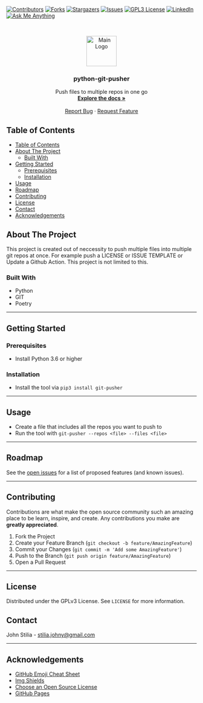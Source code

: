 [![Contributors][contributors-shield]][contributors-url]
[![Forks][forks-shield]][forks-url]
[![Stargazers][stars-shield]][stars-url]
[![Issues][issues-shield]][issues-url]
[![GPL3 License][license-shield]][license-url]
[![LinkedIn][linkedin-shield]][linkedin-url]
[![Ask Me Anything][ask-me-anything]][personal-page]

<!-- PROJECT LOGO -->
<br />
<p align="center">
  <a href="https://github.com/stiliajohny/python-git-pusher">
    <img src="https://raw.githubusercontent.com/stiliajohny/python-git-pusher/master/.assets/logo.png" alt="Main Logo" width="80" height="80">
  </a>

  <h3 align="center">python-git-pusher</h3>

  <p align="center">
    Push files to multiple repos in one go
    <br />
    <a href="./README.md"><strong>Explore the docs »</strong></a>
    <br />
    <br />
    <a href="https://github.com/stiliajohny/python-git-pusher/issues/new?labels=i%3A+bug&template=1-bug-report.md">Report Bug</a>
    ·
    <a href="https://github.com/stiliajohny/python-git-pusher/issues/new?labels=i%3A+enhancement&template=2-feature-request.md">Request Feature</a>
  </p>
</p>

<!-- TABLE OF CONTENTS -->

## Table of Contents

- [Table of Contents](#table-of-contents)
- [About The Project](#about-the-project)
  - [Built With](#built-with)
- [Getting Started](#getting-started)
  - [Prerequisites](#prerequisites)
  - [Installation](#installation)
- [Usage](#usage)
- [Roadmap](#roadmap)
- [Contributing](#contributing)
- [License](#license)
- [Contact](#contact)
- [Acknowledgements](#acknowledgements)

<!-- ABOUT THE PROJECT -->

## About The Project

This project is created out of neccessity to push multiple files into multiple git repos at once.
For example push a LICENSE or ISSUE TEMPLATE or Update a Github Action. This project is not limited to this.

### Built With

- Python
- GIT
- Poetry

---

<!-- GETTING STARTED -->

## Getting Started

### Prerequisites

- Install Python 3.6 or higher

### Installation

- Install the tool via `pip3 install git-pusher`

---

<!-- USAGE EXAMPLES -->

## Usage

- Create a file that includes all the repos you want to push to
- Run the tool with `git-pusher --repos <file> --files <file>`

---

<!-- ROADMAP -->

## Roadmap

See the [open issues](https://github.com/stiliajohny/python-git-pusher/issues) for a list of proposed features (and known issues).

---

<!-- CONTRIBUTING -->

## Contributing

Contributions are what make the open source community such an amazing place to be learn, inspire, and create. Any contributions you make are **greatly appreciated**.

1. Fork the Project
2. Create your Feature Branch (`git checkout -b feature/AmazingFeature`)
3. Commit your Changes (`git commit -m 'Add some AmazingFeature'`)
4. Push to the Branch (`git push origin feature/AmazingFeature`)
5. Open a Pull Request

---

<!-- LICENSE -->

## License

Distributed under the GPLv3 License. See `LICENSE` for more information.

<!-- CONTACT -->

## Contact

John Stilia - stilia.johny@gmail.com

<!--
Project Link: [https://github.com/your_username/repo_name](https://github.com/your_username/repo_name)
-->

---

<!-- ACKNOWLEDGEMENTS -->

## Acknowledgements

- [GitHub Emoji Cheat Sheet](https://www.webpagefx.com/tools/emoji-cheat-sheet)
- [Img Shields](https://shields.io)
- [Choose an Open Source License](https://choosealicense.com)
- [GitHub Pages](https://pages.github.com)

<!-- MARKDOWN LINKS & IMAGES -->
<!-- https://www.markdownguide.org/basic-syntax/#reference-style-links -->

[contributors-shield]: https://img.shields.io/github/contributors/stiliajohny/python-git-pusher.svg?style=for-the-badge
[contributors-url]: https://github.com/stiliajohny/python-git-pusher/graphs/contributors
[forks-shield]: https://img.shields.io/github/forks/stiliajohny/python-git-pusher.svg?style=for-the-badge
[forks-url]: https://github.com/stiliajohny/python-git-pusher/network/members
[stars-shield]: https://img.shields.io/github/stars/stiliajohny/python-git-pusher.svg?style=for-the-badge
[stars-url]: https://github.com/stiliajohny/python-git-pusher/stargazers
[issues-shield]: https://img.shields.io/github/issues/stiliajohny/python-git-pusher.svg?style=for-the-badge
[issues-url]: https://github.com/stiliajohny/python-git-pusher/issues
[license-shield]: https://img.shields.io/github/license/stiliajohny/python-git-pusher?style=for-the-badge
[license-url]: https://github.com/stiliajohny/python-git-pusher/blob/master/LICENSE.md
[linkedin-shield]: https://img.shields.io/badge/-LinkedIn-black.svg?style=for-the-badge&logo=linkedin&colorB=555
[linkedin-url]: https://linkedin.com/in/johnstilia/
[product-screenshot]: .assets/screenshot.png
[ask-me-anything]: https://img.shields.io/badge/Ask%20me-anything-1abc9c.svg?style=for-the-badge
[personal-page]: https://github.com/stiliajohny
